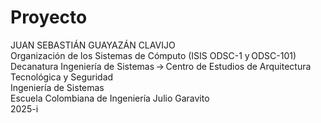 # Proyecto
​​JUAN SEBASTIÁN GUAYAZÁN CLAVIJO​    
Organización de los Sistemas de Cómputo (ISIS ODSC-1 y ODSC-101)      
Decanatura Ingeniería de Sistemas → Centro de Estudios de Arquitectura Tecnológica y Seguridad     
Ingeniería de Sistemas    
Escuela Colombiana de Ingeniería Julio Garavito     
2025-i    
